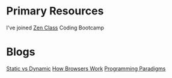 # Primary Resources
I've joined [Zen Class](https://www.guvi.in/full-stack-development-course-with-javascript-ZenClass) Coding Bootcamp
# Blogs
[Static vs Dynamic](https://hackernoon.com/i-finally-understand-static-vs-dynamic-typing-and-you-will-too-ad0c2bd0acc7)
[How Browsers Work](http://taligarsiel.com/Projects/howbrowserswork1.htm#The_rendering_engine)
[Programming Paradigms](https://cs.lmu.edu/~ray/notes/paradigms/#:~:text=A%20programming%20paradigm%20is%20a,thing%20(like%20a%20language))
